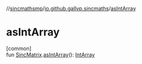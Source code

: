 //[sincmathsmp](../../index.md)/[io.github.gallvp.sincmaths](index.md)/[asIntArray](as-int-array.md)

# asIntArray

[common]\
fun [SincMatrix](-sinc-matrix/index.md).[asIntArray](as-int-array.md)(): [IntArray](https://kotlinlang.org/api/latest/jvm/stdlib/kotlin/-int-array/index.html)
